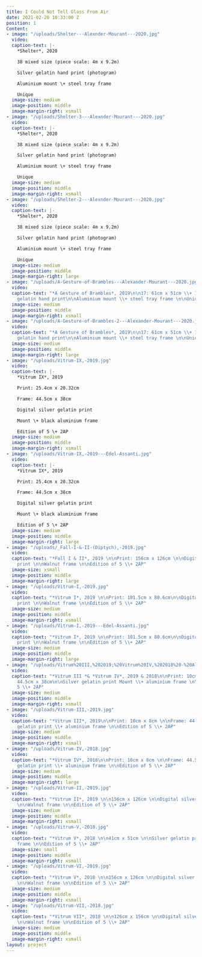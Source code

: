 ```yaml
---
title: I Could Not Tell Glass From Air
date: 2021-02-20 10:33:00 Z
position: 1
Content:
- image: "/uploads/Shelter---Alexnder-Mourant---2020.jpg"
  video: 
  caption-text: |-
    *Shelter*, 2020

    38 mixed size (piece scale: 4m x 9.2m)

    Silver gelatin hand print (photogram)

    Aluminium mount \+ steel tray frame

    Unique
  image-size: medium
  image-position: middle
  image-margin-right: xsmall
- image: "/uploads/Shelter-3---Alexnder-Mourant---2020.jpg"
  video: 
  caption-text: |-
    *Shelter*, 2020

    38 mixed size (piece scale: 4m x 9.2m)

    Silver gelatin hand print (photogram)

    Aluminium mount \+ steel tray frame

    Unique
  image-size: medium
  image-position: middle
  image-margin-right: xsmall
- image: "/uploads/Shelter-2---Alexnder-Mourant---2020.jpg"
  video: 
  caption-text: |-
    *Shelter*, 2020

    38 mixed size (piece scale: 4m x 9.2m)

    Silver gelatin hand print (photogram)

    Aluminium mount \+ steel tray frame

    Unique
  image-size: medium
  image-position: middle
  image-margin-right: large
- image: "/uploads/A-Gesture-of-Brambles---Alexander-Mourant---2020.jpg"
  video: 
  caption-text: "*A Gesture of Brambles*, 2019\n\n17: 61cm x 51cm \\+ 1: 56cm x 51cm\n\nSilver
    gelatin hand print\n\nAluminium mount \\+ steel tray frame \n\nUnique"
  image-size: medium
  image-position: middle
  image-margin-right: xsmall
- image: "/uploads/A-Gesture-of-Brambles-2---Alexander-Mourant---2020.jpg"
  video: 
  caption-text: "*A Gesture of Brambles*, 2019\n\n17: 61cm x 51cm \\+ 1: 56cm x 51cm\n\nSilver
    gelatin hand print\n\nAluminium mount \\+ steel tray frame \n\nUnique"
  image-size: medium
  image-position: middle
  image-margin-right: large
- image: "/uploads/Vitrum-IX,-2019.jpg"
  video: 
  caption-text: |-
    *Vitrum IX*, 2019

    Print: 25.4cm x 20.32cm

    Frame: 44.5cm x 38cm

    Digital silver gelatin print

    Mount \+ black aluminium frame

    Edition of 5 \+ 2AP
  image-size: medium
  image-position: middle
  image-margin-right: xsmall
- image: "/uploads/Vitrum-IX,-2019---Edel-Assanti.jpg"
  video: 
  caption-text: |-
    *Vitrum IX*, 2019

    Print: 25.4cm x 20.32cm

    Frame: 44.5cm x 38cm

    Digital silver gelatin print

    Mount \+ black aluminium frame

    Edition of 5 \+ 2AP
  image-size: medium
  image-position: middle
  image-margin-right: large
- image: "/uploads/_Fall-I-&-II-(Diptych),-2019.jpg"
  video: 
  caption-text: "*Fall I & II*, 2019 \n\nPrint: 156cm x 126cm \n\nDigital silver gelatin
    print \n\nWalnut frame \n\nEdition of 5 \\+ 2AP"
  image-size: xsmall
  image-position: middle
  image-margin-right: large
- image: "/uploads/Vitrum-I,-2019.jpg"
  video: 
  caption-text: "*Vitrum I*, 2019 \n\nPrint: 101.5cm x 80.6cm\n\nDigital silver gelatin
    print \n\nWalnut frame \n\nEdition of 5 \\+ 2AP"
  image-size: medium
  image-position: middle
  image-margin-right: xsmall
- image: "/uploads/Vitrum-I,-2019---Edel-Assanti.jpg"
  video: 
  caption-text: "*Vitrum I*, 2019 \n\nPrint: 101.5cm x 80.6cm\n\nDigital silver gelatin
    print \n\nWalnut frame \n\nEdition of 5 \\+ 2AP"
  image-size: medium
  image-position: middle
  image-margin-right: large
- image: "/uploads/Vitrum%20III,%202019;%20Vitrum%20IV,%202018%20-%20Alexander%20Mourant%20-%202020.jpg"
  video: 
  caption-text: "*Vitrum III *& *Vitrum IV*, 2019 & 2018\n\nPrint: 10cm x 8cm \n\nFrame:
    44.5cm x 38cm\n\nSilver gelatin print Mount \\+ aluminium frame \n\nEdition of
    5 \\+ 2AP"
  image-size: medium
  image-position: middle
  image-margin-right: xsmall
- image: "/uploads/Vitrum-III,-2019.jpg"
  video: 
  caption-text: "*Vitrum III*, 2019\n\nPrint: 10cm x 8cm \n\nFrame: 44.5cm x 38cm\n\nSilver
    gelatin print \\+ aluminium frame \n\nEdition of 5 \\+ 2AP"
  image-size: medium
  image-position: middle
  image-margin-right: xsmall
- image: "/uploads/Vitrum-IV,-2018.jpg"
  video: 
  caption-text: "*Vitrum IV*, 2018\n\nPrint: 10cm x 8cm \n\nFrame: 44.5cm x 38cm\n\nSilver
    gelatin print \\+ aluminium frame \n\nEdition of 5 \\+ 2AP"
  image-size: medium
  image-position: middle
  image-margin-right: large
- image: "/uploads/Vitrum-II,-2019.jpg"
  video: 
  caption-text: "*Vitrum II*, 2019 \n\n156cm x 126cm \n\nDigital silver gelatin print
    \n\nWalnut frame \n\nEdition of 5 \\+ 2AP"
  image-size: medium
  image-position: middle
  image-margin-right: xsmall
- image: "/uploads/Vitrum-V,-2018.jpg"
  video: 
  caption-text: "*Vitrum V*, 2018 \n\n41cm x 51cm \n\nSilver gelatin print \n\nWalnut
    frame \n\nEdition of 5 \\+ 2AP"
  image-size: small
  image-position: middle
  image-margin-right: xsmall
- image: "/uploads/Vitrum-VI,-2019.jpg"
  video: 
  caption-text: "*Vitrum V*, 2018 \n\n156cm x 126cm \n\nDigital silver gelatin print
    \n\nWalnut frame \n\nEdition of 5 \\+ 2AP"
  image-size: medium
  image-position: middle
  image-margin-right: xsmall
- image: "/uploads/Vitrum-VII,-2018.jpg"
  video: 
  caption-text: "*Vitrum VII*, 2018 \n\n126cm x 156cm \n\nDigital silver gelatin print
    \n\nWalnut frame \n\nEdition of 5 \\+ 2AP"
  image-size: medium
  image-position: middle
  image-margin-right: xsmall
layout: project
---
```


